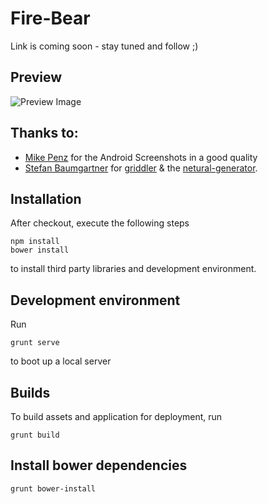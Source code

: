 # Fire-Bear
Link is coming soon - stay tuned and follow ;)

## Preview
![Preview Image](http://adtime.at/projects/github/fire-bear/images/fire-bear.jpg)

## Thanks to:
- [Mike Penz] for the Android Screenshots in a good quality
- [Stefan Baumgartner] for [griddler] & the [netural-generator].

## Installation

After checkout, execute the following steps

```
npm install
bower install
```

to install third party libraries and development environment.

## Development environment

Run

```
grunt serve
```

to boot up a local server

## Builds

To build assets and application for deployment, run

```
grunt build
```

## Install bower dependencies

```
grunt bower-install
```

[Mike Penz]:http://github.com/mikepenz/
[Stefan Baumgartner]:https://github.com/ddprrt/
[griddler]:https://github.com/ddprrt/griddler/
[netural-generator]:https://github.com/ddprrt/generator-netural/
